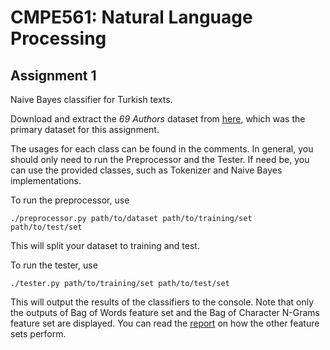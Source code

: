 # CMPE561: Natural Language Processing
## Assignment 1
Naive Bayes classifier for Turkish texts.

Download and extract the *69 Authors* dataset from [here](http://www.kemik.yildiz.edu.tr/?id=28), which was the primary dataset for this assignment.

The usages for each class can be found in the comments. In general, you should only need to run the Preprocessor and the Tester.
If need be, you can use the provided classes, such as Tokenizer and Naive Bayes implementations.

To run the preprocessor, use

    ./preprocessor.py path/to/dataset path/to/training/set path/to/test/set
This will split your dataset to training and test.

To run the tester, use

    ./tester.py path/to/training/set path/to/test/set
This will output the results of the classifiers to the console. Note that only the outputs of Bag of Words feature set and the Bag of Character N-Grams feature set are displayed. You can read the [report](Report.ipynb) on how the other feature sets perform.

